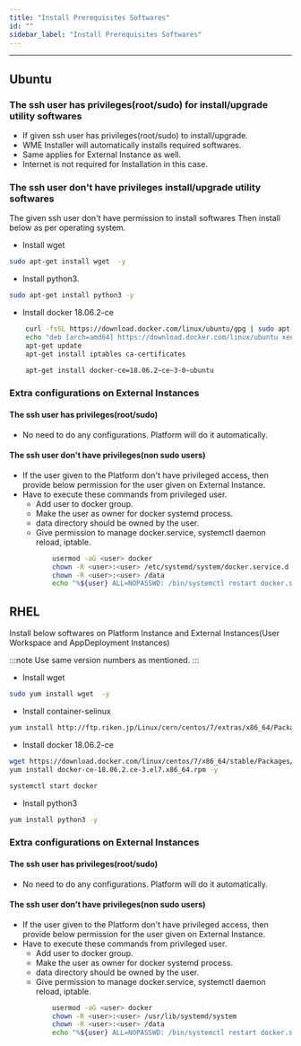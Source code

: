 ```yaml
---
title: "Install Prerequisites Softwares"
id: ""
sidebar_label: "Install Prerequisites Softwares"
---
```

---

## Ubuntu

### The ssh user has privileges(root/sudo) for install/upgrade utility softwares

- If given ssh user has privileges(root/sudo) to install/upgrade.
- WME Installer will automatically installs required softwares.
- Same applies for External Instance as well.
- Internet is not required for Installation in this case.

### The ssh user don't have privileges install/upgrade utility softwares
The given ssh user don't have permission to install softwares Then install below as per operating system.

- Install  wget

```bash
sudo apt-get install wget  -y
```

- Install python3.

```bash
sudo apt-get install python3 -y
```

- Install docker 18.06.2-ce

```bash
    curl -fsSL https://download.docker.com/linux/ubuntu/gpg | sudo apt-key add -
    echo "deb [arch=amd64] https://download.docker.com/linux/ubuntu xenial stable" > /etc/apt/sources.list.d/docker.list
    apt-get update 
    apt-get install iptables ca-certificates
```
```bash
    apt-get install docker-ce=18.06.2~ce~3-0~ubuntu
```

### Extra configurations on External Instances

#### The ssh user has privileges(root/sudo)

- No need to do any configurations. Platform will do it automatically.

#### The ssh user don't have privileges(non sudo users)

- If the user given to the Platform don't have privileged access, then provide below permission for the user given on External Instance. 
- Have to execute these commands from privileged user.
    - Add user to docker group. 
    - Make the user as owner for docker systemd process.
    - data directory should be owned by the user.
    - Give permission to manage docker.service, systemctl daemon reload, iptable.
        ```bash
            usermod -aG <user> docker
            chown -R <user>:<user> /etc/systemd/system/docker.service.d
            chown -R <user>:<user> /data
            echo "%${user} ALL=NOPASSWD: /bin/systemctl restart docker.service,/bin/systemctl daemon-reload,/usr/sbin/iptables" >> /etc/sudoers.d/<sudoers-file-name>            
        ```

## RHEL

Install below softwares on Platform Instance and External Instances(User Workspace and AppDeployment Instances)

:::note
Use same version numbers as mentioned.
:::

- Install  wget

```bash
sudo yum install wget  -y
```

- Install container-selinux

```bash
yum install http://ftp.riken.jp/Linux/cern/centos/7/extras/x86_64/Packages/container-selinux-2.10-2.el7.noarch.rpm -y
```

- Install docker 18.06.2-ce

```bash
wget https://download.docker.com/linux/centos/7/x86_64/stable/Packages/docker-ce-18.06.2.ce-3.el7.x86_64.rpm
yum install docker-ce-18.06.2.ce-3.el7.x86_64.rpm -y
```

```bash
systemctl start docker
```

- Install python3

```bash
yum install python3 -y
```

### Extra configurations on External Instances

#### The ssh user has privileges(root/sudo)

- No need to do any configurations. Platform will do it automatically.

#### The ssh user don't have privileges(non sudo users)

- If the user given to the Platform don't have privileged access, then provide below permission for the user given on External Instance. 
- Have to execute these commands from privileged user.
    - Add user to docker group. 
    - Make the user as owner for docker systemd process.
    - data directory should be owned by the user.
    - Give permission to manage docker.service, systemctl daemon reload, iptable.
        ```bash
            usermod -aG <user> docker
            chown -R <user>:<user> /usr/lib/systemd/system
            chown -R <user>:<user> /data
            echo "%${user} ALL=NOPASSWD: /bin/systemctl restart docker.service,/bin/systemctl daemon-reload,/usr/sbin/iptables" >> /etc/sudoers.d/<sudoers-file-name>            
        ```

